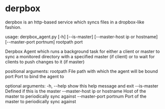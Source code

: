 # derpbox
derpbox is an http-based service which syncs files in a dropbox-like fashion.

usage: derpbox_agent.py [-h] [--is-master] [--master-host ip or hostname]
                        [--master-port portnum]
                        rootpath port

Derpbox Agent which runs a background task for either a client or master to
sync a monitored directory with a specified master (if client) or to wait for
clients to push changes to it (if master)

positional arguments:
  rootpath              File path with which the agent will be bound
  port                  Port to bind the agent to

optional arguments:
  -h, --help            show this help message and exit
  --is-master           Defined if this is the master
  --master-host ip or hostname
                        Host of the master to periodically sync against
  --master-port portnum
                        Port of the master to periodically sync against
